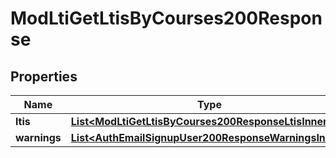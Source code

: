 

# ModLtiGetLtisByCourses200Response


## Properties

| Name | Type | Description | Notes |
|------------ | ------------- | ------------- | -------------|
|**ltis** | [**List&lt;ModLtiGetLtisByCourses200ResponseLtisInner&gt;**](ModLtiGetLtisByCourses200ResponseLtisInner.md) |  |  |
|**warnings** | [**List&lt;AuthEmailSignupUser200ResponseWarningsInner&gt;**](AuthEmailSignupUser200ResponseWarningsInner.md) |  |  [optional] |



